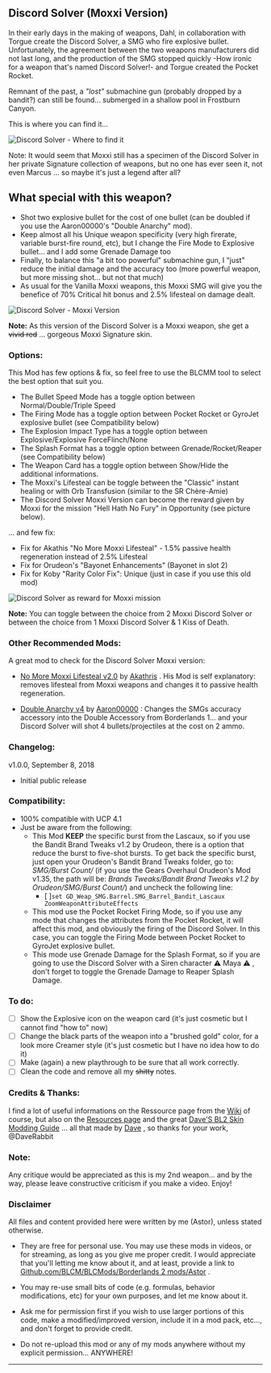 ## Discord Solver (Moxxi Version)
 
In their early days in the making of weapons, Dahl, in collaboration with Torgue create the Discord Solver, a SMG who fire explosive bullet. 
Unfortunately, the agreement between the two weapons manufacturers did not last long, and the production of the SMG stopped quickly -How ironic for a weapon that's named Discord Solver!- and Torgue created the Pocket Rocket.

Remnant of the past, a *"lost"* submachine gun (probably dropped by a bandit?) can still be found... submerged in a shallow pool in Frostburn Canyon.

This is where you can find it... 

![Discord Solver - Where to find it](https://i.imgur.com/uHTxuc6.png "Don't worry guys... even if my screen capture show French text, my mods are in English")

Note: It would seem that Moxxi still has a specimen of the Discord Solver in her private Signature collection of weapons, but no one has ever seen it, not even Marcus ... so maybe it's just a legend after all?

## What special with this weapon?

- Shot two explosive bullet for the cost of one bullet (can be doubled if you use the Aaron00000's "Double Anarchy" mod).
- Keep almost all his Unique weapon specificity (very high firerate, variable burst-fire round, etc), but I change the Fire Mode to Explosive bullet... and I add some Grenade Damage too  
- Finally, to balance this "a bit too powerful" submachine gun, I "just" reduce the initial damage and the accuracy too (more powerful weapon, but more missing shot... but not that much)
- As usual for the Vanilla Moxxi weapons, this Moxxi SMG will give you the benefice of 70% Critical hit bonus and 2.5% lifesteal on damage dealt.

![Discord Solver - Moxxi Version](https://i.imgur.com/QXo8ljS.png "Don't worry guys... even if my screen capture show French text, my mods are in English")

**Note:** As this version of the Discord Solver is a Moxxi weapon, she get a ~~vivid red~~ ... gorgeous Moxxi Signature skin.

### Options: 

This Mod has few options & fix, so feel free to use the BLCMM tool to select the best option that suit you.

- The Bullet Speed Mode has a toggle option between Normal/Double/Triple Speed
- The Firing Mode has a toggle option between Pocket Rocket or GyroJet explosive bullet (see Compatibility below)
- The Explosion Impact Type has a toggle option between Explosive/Explosive ForceFlinch/None
- The Splash Format has a toggle option between Grenade/Rocket/Reaper (see Compatibility below)
- The Weapon Card has a toggle option between Show/Hide the additional informations.
- The Moxxi's Lifesteal can be toggle between the "Classic" instant healing or with Orb Transfusion (similar to the SR Chère-Amie)
- The Discord Solver Moxxi Version can become the reward given by Moxxi for the mission "Hell Hath No Fury" in Opportunity (see picture below).

... and few fix:

- Fix for Akathis "No More Moxxi Lifesteal" - 1.5% passive health regeneration instead of 2.5% Lifesteal
- Fix for Orudeon's "Bayonet Enhancements" (Bayonet in slot 2)
- Fix for Koby "Rarity Color Fix": Unique (just in case if you use this old mod)

![Discord Solver as reward for Moxxi mission](https://i.imgur.com/8JPt8ap.png "Don't worry guys... even if my screen capture show French text, my mods are in English") 

**Note:** You can toggle between the choice from 2 Moxxi Discord Solver or between the choice from 1 Moxxi Discord Solver & 1 Kiss of Death. 

### Other Recommended Mods:

A great mod to check for the Discord Solver Moxxi version:

- [No More Moxxi Lifesteal v2.0](https://github.com/BLCM/BLCMods/blob/master/Borderlands%202%20mods/Akathris/NoMoreMoxxiLifestealv2.0.txt) by [Akathris](https://github.com/BLCM/BLCMods/tree/master/Borderlands%202%20mods/Akathris) . His Mod is self explanatory: removes lifesteal from Moxxi weapons and changes it to passive health regeneration.

- [Double Anarchy v4](https://github.com/BLCM/BLCMods/blob/master/Borderlands%202%20mods/Aaron0000/Weapon-Item%20Parts%20and%20Accessories/DoubleAnarchyv4.txt) by [Aaron00000](https://github.com/BLCM/BLCMods/tree/master/Borderlands%202%20mods/Aaron0000) : Changes the SMGs accuracy accessory into the Double Accessory from Borderlands 1... and your Discord Solver will shot 4 bullets/projectiles at the cost on 2 ammo.

### Changelog:

v1.0.0, September 8, 2018
 - Initial public release
 
### Compatibility:

- 100% compatible with UCP 4.1
- Just be aware from the following: 
  - This Mod **KEEP** the specific burst from the Lascaux, so if you use the Bandit Brand Tweaks v1.2 by Orudeon, there is a option that reduce the burst to five-shot bursts.  To get back the specific burst, just open your Orudeon's Bandit Brand Tweaks folder, go to: *SMG/Burst Count/* (if you use the Gears Overhaul Orudeon's Mod v1.35, the path will be: *Brands Tweaks/Bandit Brand Tweaks v1.2 by Orudeon/SMG/Burst Count/*) and uncheck the following line:  
    - [ ]```set GD_Weap_SMG.Barrel.SMG_Barrel_Bandit_Lascaux ZoomWeaponAttributeEffects``` 
  - This mod use the Pocket Rocket Firing Mode, so if you use any mode that changes the attributes from the Pocket Rocket, it will affect this mod, and obviously the firing of the Discord Solver. In this case, you can toggle the Firing Mode between Pocket Rocket to GyroJet explosive bullet.
  - This mode use Grenade Damage for the Splash Format, so if you are going to use the Discord Solver with a Siren character :warning: Maya :warning: , don't forget to toggle the Grenade Damage to Reaper Splash Damage.
  
### To do:

- [ ] Show the Explosive icon on the weapon card (it's just cosmetic but I cannot find "how to" now)
- [ ] Change the black parts of the weapon into a "brushed gold" color, for a look more Creamer style (it's just cosmetic but I have no idea how to do it)
- [ ] Make (again) a new playthrough to be sure that all work correctly.
- [ ] Clean the code and remove all my ~~shitty~~ notes. 

### Credits & Thanks:

I find a lot of useful informations on the Ressource page from the [Wiki](https://github.com/BLCM/BLCMods/wiki) of course, but also on the [Resources page](https://github.com/BLCM/BLCMods/tree/af3b2d17629ab3f7f7a5f7bb68b489c5e13b0498/Borderlands%202%20mods/Dave/Resources) and the great [Dave'S BL2 Skin Modding Guide](https://cdn.rawgit.com/BLCM/BLCMods/bb1933f7/Borderlands%202%20mods/Dave/DAVE%27S%20BL2%20SKIN%20MODDING%20GUIDE.pdf) ... all that made by [Dave](https://github.com/BLCM/BLCMods/tree/af3b2d17629ab3f7f7a5f7bb68b489c5e13b0498/Borderlands%202%20mods/Dave) , so thanks for your work, @DaveRabbit   
  
### Note: 

Any critique would be appreciated as this is my 2nd weapon... and by the way, please leave constructive criticism if you make a video. 
Enjoy!

### Disclaimer

All files and content provided here were written by me (Astor), unless stated otherwise.

- They are free for personal use. You may use these mods in videos, or for streaming, as long as you give me proper credit. I would appreciate that you'll letting me know about it, and at least, provide a link to [Github.com/BLCM/BLCMods/Borderlands 2 mods/Astor](https://github.com/BLCM/BLCMods/tree/master/Borderlands%202%20mods/Astor) .

- You may re-use small bits of code (e.g. formulas, behavior modifications, etc) for your own purposes, and let me know about it. 

- Ask me for permission first if you wish to use larger portions of this code, make a modified/improved version, include it in a mod pack, etc..., and don't forget to provide credit.

- Do not re-upload this mod or any of my mods anywhere without my explicit permission... ANYWHERE!

* * * * *
